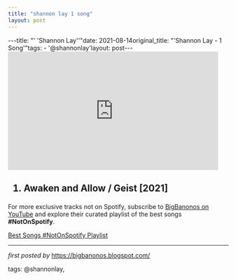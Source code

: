 ```yaml
---
title: "shannon lay 1 song"
layout: post
---
```

---title: "' 'Shannon Lay''"date: 2021-08-14original_title: "'Shannon Lay - 1 Song'"tags:  - '@shannonlay'layout: post---<iframe frameborder="0" height="270" src="https://youtube.com/embed/a0et8HzbbDo" width="480"></iframe><h2><ol><li>Awaken and Allow / Geist [2021]</li></ol></h2><!--Subscribe and Playlist Links--><div>    <p>For more exclusive tracks not on Spotify, subscribe to <a href="https://www.youtube.com/@BigBanonos" target="_blank">BigBanonos on YouTube</a> and explore their curated playlist of the best songs <strong>#NotOnSpotify</strong>.</p>    <p><a href="https://www.youtube.com/playlist?list=PLtuNtuTatqI0kFahUCbtbfenC_ET5O_tr" target="_blank">Best Songs #NotOnSpotify Playlist<br /></a></p></div><hr /><p><em>first posted by</em> <a href="https://bigbanonos.blogspot.com/" rel="noopener" target="_new">https://bigbanonos.blogspot.com/</a></p><p>tags: @shannonlay,</p>